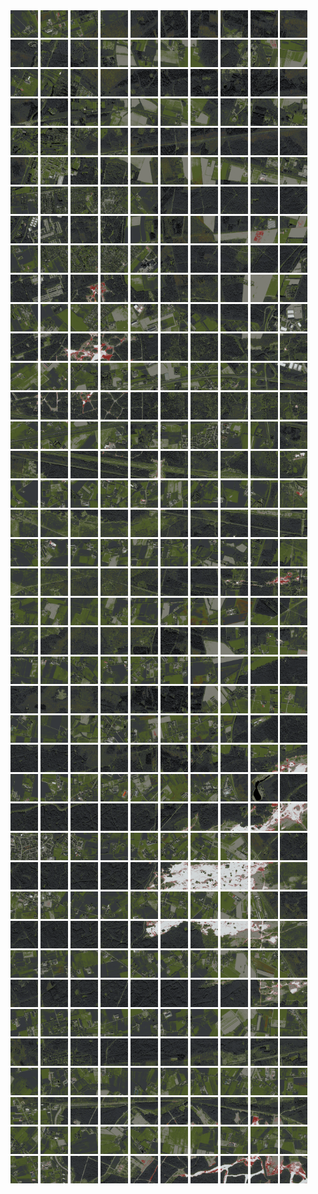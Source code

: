 <html>
<div>
<img src="https://github.com/HakkaTjakka/NL_TILE_MAP/blob/main/18/628/-1046/r.6280.-10460.png" height="44" width="44">
<img src="https://github.com/HakkaTjakka/NL_TILE_MAP/blob/main/18/628/-1046/r.6281.-10460.png" height="44" width="44">
<img src="https://github.com/HakkaTjakka/NL_TILE_MAP/blob/main/18/628/-1046/r.6282.-10460.png" height="44" width="44">
<img src="https://github.com/HakkaTjakka/NL_TILE_MAP/blob/main/18/628/-1046/r.6283.-10460.png" height="44" width="44">
<img src="https://github.com/HakkaTjakka/NL_TILE_MAP/blob/main/18/628/-1046/r.6284.-10460.png" height="44" width="44">
<img src="https://github.com/HakkaTjakka/NL_TILE_MAP/blob/main/18/628/-1046/r.6285.-10460.png" height="44" width="44">
<img src="https://github.com/HakkaTjakka/NL_TILE_MAP/blob/main/18/628/-1046/r.6286.-10460.png" height="44" width="44">
<img src="https://github.com/HakkaTjakka/NL_TILE_MAP/blob/main/18/628/-1046/r.6287.-10460.png" height="44" width="44">
<img src="https://github.com/HakkaTjakka/NL_TILE_MAP/blob/main/18/628/-1046/r.6288.-10460.png" height="44" width="44">
<img src="https://github.com/HakkaTjakka/NL_TILE_MAP/blob/main/18/628/-1046/r.6289.-10460.png" height="44" width="44">
<img src="https://github.com/HakkaTjakka/NL_TILE_MAP/blob/main/18/629/-1046/r.6290.-10460.png" height="44" width="44">
<img src="https://github.com/HakkaTjakka/NL_TILE_MAP/blob/main/18/629/-1046/r.6291.-10460.png" height="44" width="44">
<img src="https://github.com/HakkaTjakka/NL_TILE_MAP/blob/main/18/629/-1046/r.6292.-10460.png" height="44" width="44">
<img src="https://github.com/HakkaTjakka/NL_TILE_MAP/blob/main/18/629/-1046/r.6293.-10460.png" height="44" width="44">
<img src="https://github.com/HakkaTjakka/NL_TILE_MAP/blob/main/18/629/-1046/r.6294.-10460.png" height="44" width="44">
<img src="https://github.com/HakkaTjakka/NL_TILE_MAP/blob/main/18/629/-1046/r.6295.-10460.png" height="44" width="44">
<img src="https://github.com/HakkaTjakka/NL_TILE_MAP/blob/main/18/629/-1046/r.6296.-10460.png" height="44" width="44">
<img src="https://github.com/HakkaTjakka/NL_TILE_MAP/blob/main/18/629/-1046/r.6297.-10460.png" height="44" width="44">
<img src="https://github.com/HakkaTjakka/NL_TILE_MAP/blob/main/18/629/-1046/r.6298.-10460.png" height="44" width="44">
<img src="https://github.com/HakkaTjakka/NL_TILE_MAP/blob/main/18/629/-1046/r.6299.-10460.png" height="44" width="44">
<br>
<img src="https://github.com/HakkaTjakka/NL_TILE_MAP/blob/main/18/628/-1046/r.6280.-10459.png" height="44" width="44">
<img src="https://github.com/HakkaTjakka/NL_TILE_MAP/blob/main/18/628/-1046/r.6281.-10459.png" height="44" width="44">
<img src="https://github.com/HakkaTjakka/NL_TILE_MAP/blob/main/18/628/-1046/r.6282.-10459.png" height="44" width="44">
<img src="https://github.com/HakkaTjakka/NL_TILE_MAP/blob/main/18/628/-1046/r.6283.-10459.png" height="44" width="44">
<img src="https://github.com/HakkaTjakka/NL_TILE_MAP/blob/main/18/628/-1046/r.6284.-10459.png" height="44" width="44">
<img src="https://github.com/HakkaTjakka/NL_TILE_MAP/blob/main/18/628/-1046/r.6285.-10459.png" height="44" width="44">
<img src="https://github.com/HakkaTjakka/NL_TILE_MAP/blob/main/18/628/-1046/r.6286.-10459.png" height="44" width="44">
<img src="https://github.com/HakkaTjakka/NL_TILE_MAP/blob/main/18/628/-1046/r.6287.-10459.png" height="44" width="44">
<img src="https://github.com/HakkaTjakka/NL_TILE_MAP/blob/main/18/628/-1046/r.6288.-10459.png" height="44" width="44">
<img src="https://github.com/HakkaTjakka/NL_TILE_MAP/blob/main/18/628/-1046/r.6289.-10459.png" height="44" width="44">
<img src="https://github.com/HakkaTjakka/NL_TILE_MAP/blob/main/18/629/-1046/r.6290.-10459.png" height="44" width="44">
<img src="https://github.com/HakkaTjakka/NL_TILE_MAP/blob/main/18/629/-1046/r.6291.-10459.png" height="44" width="44">
<img src="https://github.com/HakkaTjakka/NL_TILE_MAP/blob/main/18/629/-1046/r.6292.-10459.png" height="44" width="44">
<img src="https://github.com/HakkaTjakka/NL_TILE_MAP/blob/main/18/629/-1046/r.6293.-10459.png" height="44" width="44">
<img src="https://github.com/HakkaTjakka/NL_TILE_MAP/blob/main/18/629/-1046/r.6294.-10459.png" height="44" width="44">
<img src="https://github.com/HakkaTjakka/NL_TILE_MAP/blob/main/18/629/-1046/r.6295.-10459.png" height="44" width="44">
<img src="https://github.com/HakkaTjakka/NL_TILE_MAP/blob/main/18/629/-1046/r.6296.-10459.png" height="44" width="44">
<img src="https://github.com/HakkaTjakka/NL_TILE_MAP/blob/main/18/629/-1046/r.6297.-10459.png" height="44" width="44">
<img src="https://github.com/HakkaTjakka/NL_TILE_MAP/blob/main/18/629/-1046/r.6298.-10459.png" height="44" width="44">
<img src="https://github.com/HakkaTjakka/NL_TILE_MAP/blob/main/18/629/-1046/r.6299.-10459.png" height="44" width="44">
<br>
<img src="https://github.com/HakkaTjakka/NL_TILE_MAP/blob/main/18/628/-1046/r.6280.-10458.png" height="44" width="44">
<img src="https://github.com/HakkaTjakka/NL_TILE_MAP/blob/main/18/628/-1046/r.6281.-10458.png" height="44" width="44">
<img src="https://github.com/HakkaTjakka/NL_TILE_MAP/blob/main/18/628/-1046/r.6282.-10458.png" height="44" width="44">
<img src="https://github.com/HakkaTjakka/NL_TILE_MAP/blob/main/18/628/-1046/r.6283.-10458.png" height="44" width="44">
<img src="https://github.com/HakkaTjakka/NL_TILE_MAP/blob/main/18/628/-1046/r.6284.-10458.png" height="44" width="44">
<img src="https://github.com/HakkaTjakka/NL_TILE_MAP/blob/main/18/628/-1046/r.6285.-10458.png" height="44" width="44">
<img src="https://github.com/HakkaTjakka/NL_TILE_MAP/blob/main/18/628/-1046/r.6286.-10458.png" height="44" width="44">
<img src="https://github.com/HakkaTjakka/NL_TILE_MAP/blob/main/18/628/-1046/r.6287.-10458.png" height="44" width="44">
<img src="https://github.com/HakkaTjakka/NL_TILE_MAP/blob/main/18/628/-1046/r.6288.-10458.png" height="44" width="44">
<img src="https://github.com/HakkaTjakka/NL_TILE_MAP/blob/main/18/628/-1046/r.6289.-10458.png" height="44" width="44">
<img src="https://github.com/HakkaTjakka/NL_TILE_MAP/blob/main/18/629/-1046/r.6290.-10458.png" height="44" width="44">
<img src="https://github.com/HakkaTjakka/NL_TILE_MAP/blob/main/18/629/-1046/r.6291.-10458.png" height="44" width="44">
<img src="https://github.com/HakkaTjakka/NL_TILE_MAP/blob/main/18/629/-1046/r.6292.-10458.png" height="44" width="44">
<img src="https://github.com/HakkaTjakka/NL_TILE_MAP/blob/main/18/629/-1046/r.6293.-10458.png" height="44" width="44">
<img src="https://github.com/HakkaTjakka/NL_TILE_MAP/blob/main/18/629/-1046/r.6294.-10458.png" height="44" width="44">
<img src="https://github.com/HakkaTjakka/NL_TILE_MAP/blob/main/18/629/-1046/r.6295.-10458.png" height="44" width="44">
<img src="https://github.com/HakkaTjakka/NL_TILE_MAP/blob/main/18/629/-1046/r.6296.-10458.png" height="44" width="44">
<img src="https://github.com/HakkaTjakka/NL_TILE_MAP/blob/main/18/629/-1046/r.6297.-10458.png" height="44" width="44">
<img src="https://github.com/HakkaTjakka/NL_TILE_MAP/blob/main/18/629/-1046/r.6298.-10458.png" height="44" width="44">
<img src="https://github.com/HakkaTjakka/NL_TILE_MAP/blob/main/18/629/-1046/r.6299.-10458.png" height="44" width="44">
<br>
<img src="https://github.com/HakkaTjakka/NL_TILE_MAP/blob/main/18/628/-1046/r.6280.-10457.png" height="44" width="44">
<img src="https://github.com/HakkaTjakka/NL_TILE_MAP/blob/main/18/628/-1046/r.6281.-10457.png" height="44" width="44">
<img src="https://github.com/HakkaTjakka/NL_TILE_MAP/blob/main/18/628/-1046/r.6282.-10457.png" height="44" width="44">
<img src="https://github.com/HakkaTjakka/NL_TILE_MAP/blob/main/18/628/-1046/r.6283.-10457.png" height="44" width="44">
<img src="https://github.com/HakkaTjakka/NL_TILE_MAP/blob/main/18/628/-1046/r.6284.-10457.png" height="44" width="44">
<img src="https://github.com/HakkaTjakka/NL_TILE_MAP/blob/main/18/628/-1046/r.6285.-10457.png" height="44" width="44">
<img src="https://github.com/HakkaTjakka/NL_TILE_MAP/blob/main/18/628/-1046/r.6286.-10457.png" height="44" width="44">
<img src="https://github.com/HakkaTjakka/NL_TILE_MAP/blob/main/18/628/-1046/r.6287.-10457.png" height="44" width="44">
<img src="https://github.com/HakkaTjakka/NL_TILE_MAP/blob/main/18/628/-1046/r.6288.-10457.png" height="44" width="44">
<img src="https://github.com/HakkaTjakka/NL_TILE_MAP/blob/main/18/628/-1046/r.6289.-10457.png" height="44" width="44">
<img src="https://github.com/HakkaTjakka/NL_TILE_MAP/blob/main/18/629/-1046/r.6290.-10457.png" height="44" width="44">
<img src="https://github.com/HakkaTjakka/NL_TILE_MAP/blob/main/18/629/-1046/r.6291.-10457.png" height="44" width="44">
<img src="https://github.com/HakkaTjakka/NL_TILE_MAP/blob/main/18/629/-1046/r.6292.-10457.png" height="44" width="44">
<img src="https://github.com/HakkaTjakka/NL_TILE_MAP/blob/main/18/629/-1046/r.6293.-10457.png" height="44" width="44">
<img src="https://github.com/HakkaTjakka/NL_TILE_MAP/blob/main/18/629/-1046/r.6294.-10457.png" height="44" width="44">
<img src="https://github.com/HakkaTjakka/NL_TILE_MAP/blob/main/18/629/-1046/r.6295.-10457.png" height="44" width="44">
<img src="https://github.com/HakkaTjakka/NL_TILE_MAP/blob/main/18/629/-1046/r.6296.-10457.png" height="44" width="44">
<img src="https://github.com/HakkaTjakka/NL_TILE_MAP/blob/main/18/629/-1046/r.6297.-10457.png" height="44" width="44">
<img src="https://github.com/HakkaTjakka/NL_TILE_MAP/blob/main/18/629/-1046/r.6298.-10457.png" height="44" width="44">
<img src="https://github.com/HakkaTjakka/NL_TILE_MAP/blob/main/18/629/-1046/r.6299.-10457.png" height="44" width="44">
<br>
<img src="https://github.com/HakkaTjakka/NL_TILE_MAP/blob/main/18/628/-1046/r.6280.-10456.png" height="44" width="44">
<img src="https://github.com/HakkaTjakka/NL_TILE_MAP/blob/main/18/628/-1046/r.6281.-10456.png" height="44" width="44">
<img src="https://github.com/HakkaTjakka/NL_TILE_MAP/blob/main/18/628/-1046/r.6282.-10456.png" height="44" width="44">
<img src="https://github.com/HakkaTjakka/NL_TILE_MAP/blob/main/18/628/-1046/r.6283.-10456.png" height="44" width="44">
<img src="https://github.com/HakkaTjakka/NL_TILE_MAP/blob/main/18/628/-1046/r.6284.-10456.png" height="44" width="44">
<img src="https://github.com/HakkaTjakka/NL_TILE_MAP/blob/main/18/628/-1046/r.6285.-10456.png" height="44" width="44">
<img src="https://github.com/HakkaTjakka/NL_TILE_MAP/blob/main/18/628/-1046/r.6286.-10456.png" height="44" width="44">
<img src="https://github.com/HakkaTjakka/NL_TILE_MAP/blob/main/18/628/-1046/r.6287.-10456.png" height="44" width="44">
<img src="https://github.com/HakkaTjakka/NL_TILE_MAP/blob/main/18/628/-1046/r.6288.-10456.png" height="44" width="44">
<img src="https://github.com/HakkaTjakka/NL_TILE_MAP/blob/main/18/628/-1046/r.6289.-10456.png" height="44" width="44">
<img src="https://github.com/HakkaTjakka/NL_TILE_MAP/blob/main/18/629/-1046/r.6290.-10456.png" height="44" width="44">
<img src="https://github.com/HakkaTjakka/NL_TILE_MAP/blob/main/18/629/-1046/r.6291.-10456.png" height="44" width="44">
<img src="https://github.com/HakkaTjakka/NL_TILE_MAP/blob/main/18/629/-1046/r.6292.-10456.png" height="44" width="44">
<img src="https://github.com/HakkaTjakka/NL_TILE_MAP/blob/main/18/629/-1046/r.6293.-10456.png" height="44" width="44">
<img src="https://github.com/HakkaTjakka/NL_TILE_MAP/blob/main/18/629/-1046/r.6294.-10456.png" height="44" width="44">
<img src="https://github.com/HakkaTjakka/NL_TILE_MAP/blob/main/18/629/-1046/r.6295.-10456.png" height="44" width="44">
<img src="https://github.com/HakkaTjakka/NL_TILE_MAP/blob/main/18/629/-1046/r.6296.-10456.png" height="44" width="44">
<img src="https://github.com/HakkaTjakka/NL_TILE_MAP/blob/main/18/629/-1046/r.6297.-10456.png" height="44" width="44">
<img src="https://github.com/HakkaTjakka/NL_TILE_MAP/blob/main/18/629/-1046/r.6298.-10456.png" height="44" width="44">
<img src="https://github.com/HakkaTjakka/NL_TILE_MAP/blob/main/18/629/-1046/r.6299.-10456.png" height="44" width="44">
<br>
<img src="https://github.com/HakkaTjakka/NL_TILE_MAP/blob/main/18/628/-1046/r.6280.-10455.png" height="44" width="44">
<img src="https://github.com/HakkaTjakka/NL_TILE_MAP/blob/main/18/628/-1046/r.6281.-10455.png" height="44" width="44">
<img src="https://github.com/HakkaTjakka/NL_TILE_MAP/blob/main/18/628/-1046/r.6282.-10455.png" height="44" width="44">
<img src="https://github.com/HakkaTjakka/NL_TILE_MAP/blob/main/18/628/-1046/r.6283.-10455.png" height="44" width="44">
<img src="https://github.com/HakkaTjakka/NL_TILE_MAP/blob/main/18/628/-1046/r.6284.-10455.png" height="44" width="44">
<img src="https://github.com/HakkaTjakka/NL_TILE_MAP/blob/main/18/628/-1046/r.6285.-10455.png" height="44" width="44">
<img src="https://github.com/HakkaTjakka/NL_TILE_MAP/blob/main/18/628/-1046/r.6286.-10455.png" height="44" width="44">
<img src="https://github.com/HakkaTjakka/NL_TILE_MAP/blob/main/18/628/-1046/r.6287.-10455.png" height="44" width="44">
<img src="https://github.com/HakkaTjakka/NL_TILE_MAP/blob/main/18/628/-1046/r.6288.-10455.png" height="44" width="44">
<img src="https://github.com/HakkaTjakka/NL_TILE_MAP/blob/main/18/628/-1046/r.6289.-10455.png" height="44" width="44">
<img src="https://github.com/HakkaTjakka/NL_TILE_MAP/blob/main/18/629/-1046/r.6290.-10455.png" height="44" width="44">
<img src="https://github.com/HakkaTjakka/NL_TILE_MAP/blob/main/18/629/-1046/r.6291.-10455.png" height="44" width="44">
<img src="https://github.com/HakkaTjakka/NL_TILE_MAP/blob/main/18/629/-1046/r.6292.-10455.png" height="44" width="44">
<img src="https://github.com/HakkaTjakka/NL_TILE_MAP/blob/main/18/629/-1046/r.6293.-10455.png" height="44" width="44">
<img src="https://github.com/HakkaTjakka/NL_TILE_MAP/blob/main/18/629/-1046/r.6294.-10455.png" height="44" width="44">
<img src="https://github.com/HakkaTjakka/NL_TILE_MAP/blob/main/18/629/-1046/r.6295.-10455.png" height="44" width="44">
<img src="https://github.com/HakkaTjakka/NL_TILE_MAP/blob/main/18/629/-1046/r.6296.-10455.png" height="44" width="44">
<img src="https://github.com/HakkaTjakka/NL_TILE_MAP/blob/main/18/629/-1046/r.6297.-10455.png" height="44" width="44">
<img src="https://github.com/HakkaTjakka/NL_TILE_MAP/blob/main/18/629/-1046/r.6298.-10455.png" height="44" width="44">
<img src="https://github.com/HakkaTjakka/NL_TILE_MAP/blob/main/18/629/-1046/r.6299.-10455.png" height="44" width="44">
<br>
<img src="https://github.com/HakkaTjakka/NL_TILE_MAP/blob/main/18/628/-1046/r.6280.-10454.png" height="44" width="44">
<img src="https://github.com/HakkaTjakka/NL_TILE_MAP/blob/main/18/628/-1046/r.6281.-10454.png" height="44" width="44">
<img src="https://github.com/HakkaTjakka/NL_TILE_MAP/blob/main/18/628/-1046/r.6282.-10454.png" height="44" width="44">
<img src="https://github.com/HakkaTjakka/NL_TILE_MAP/blob/main/18/628/-1046/r.6283.-10454.png" height="44" width="44">
<img src="https://github.com/HakkaTjakka/NL_TILE_MAP/blob/main/18/628/-1046/r.6284.-10454.png" height="44" width="44">
<img src="https://github.com/HakkaTjakka/NL_TILE_MAP/blob/main/18/628/-1046/r.6285.-10454.png" height="44" width="44">
<img src="https://github.com/HakkaTjakka/NL_TILE_MAP/blob/main/18/628/-1046/r.6286.-10454.png" height="44" width="44">
<img src="https://github.com/HakkaTjakka/NL_TILE_MAP/blob/main/18/628/-1046/r.6287.-10454.png" height="44" width="44">
<img src="https://github.com/HakkaTjakka/NL_TILE_MAP/blob/main/18/628/-1046/r.6288.-10454.png" height="44" width="44">
<img src="https://github.com/HakkaTjakka/NL_TILE_MAP/blob/main/18/628/-1046/r.6289.-10454.png" height="44" width="44">
<img src="https://github.com/HakkaTjakka/NL_TILE_MAP/blob/main/18/629/-1046/r.6290.-10454.png" height="44" width="44">
<img src="https://github.com/HakkaTjakka/NL_TILE_MAP/blob/main/18/629/-1046/r.6291.-10454.png" height="44" width="44">
<img src="https://github.com/HakkaTjakka/NL_TILE_MAP/blob/main/18/629/-1046/r.6292.-10454.png" height="44" width="44">
<img src="https://github.com/HakkaTjakka/NL_TILE_MAP/blob/main/18/629/-1046/r.6293.-10454.png" height="44" width="44">
<img src="https://github.com/HakkaTjakka/NL_TILE_MAP/blob/main/18/629/-1046/r.6294.-10454.png" height="44" width="44">
<img src="https://github.com/HakkaTjakka/NL_TILE_MAP/blob/main/18/629/-1046/r.6295.-10454.png" height="44" width="44">
<img src="https://github.com/HakkaTjakka/NL_TILE_MAP/blob/main/18/629/-1046/r.6296.-10454.png" height="44" width="44">
<img src="https://github.com/HakkaTjakka/NL_TILE_MAP/blob/main/18/629/-1046/r.6297.-10454.png" height="44" width="44">
<img src="https://github.com/HakkaTjakka/NL_TILE_MAP/blob/main/18/629/-1046/r.6298.-10454.png" height="44" width="44">
<img src="https://github.com/HakkaTjakka/NL_TILE_MAP/blob/main/18/629/-1046/r.6299.-10454.png" height="44" width="44">
<br>
<img src="https://github.com/HakkaTjakka/NL_TILE_MAP/blob/main/18/628/-1046/r.6280.-10453.png" height="44" width="44">
<img src="https://github.com/HakkaTjakka/NL_TILE_MAP/blob/main/18/628/-1046/r.6281.-10453.png" height="44" width="44">
<img src="https://github.com/HakkaTjakka/NL_TILE_MAP/blob/main/18/628/-1046/r.6282.-10453.png" height="44" width="44">
<img src="https://github.com/HakkaTjakka/NL_TILE_MAP/blob/main/18/628/-1046/r.6283.-10453.png" height="44" width="44">
<img src="https://github.com/HakkaTjakka/NL_TILE_MAP/blob/main/18/628/-1046/r.6284.-10453.png" height="44" width="44">
<img src="https://github.com/HakkaTjakka/NL_TILE_MAP/blob/main/18/628/-1046/r.6285.-10453.png" height="44" width="44">
<img src="https://github.com/HakkaTjakka/NL_TILE_MAP/blob/main/18/628/-1046/r.6286.-10453.png" height="44" width="44">
<img src="https://github.com/HakkaTjakka/NL_TILE_MAP/blob/main/18/628/-1046/r.6287.-10453.png" height="44" width="44">
<img src="https://github.com/HakkaTjakka/NL_TILE_MAP/blob/main/18/628/-1046/r.6288.-10453.png" height="44" width="44">
<img src="https://github.com/HakkaTjakka/NL_TILE_MAP/blob/main/18/628/-1046/r.6289.-10453.png" height="44" width="44">
<img src="https://github.com/HakkaTjakka/NL_TILE_MAP/blob/main/18/629/-1046/r.6290.-10453.png" height="44" width="44">
<img src="https://github.com/HakkaTjakka/NL_TILE_MAP/blob/main/18/629/-1046/r.6291.-10453.png" height="44" width="44">
<img src="https://github.com/HakkaTjakka/NL_TILE_MAP/blob/main/18/629/-1046/r.6292.-10453.png" height="44" width="44">
<img src="https://github.com/HakkaTjakka/NL_TILE_MAP/blob/main/18/629/-1046/r.6293.-10453.png" height="44" width="44">
<img src="https://github.com/HakkaTjakka/NL_TILE_MAP/blob/main/18/629/-1046/r.6294.-10453.png" height="44" width="44">
<img src="https://github.com/HakkaTjakka/NL_TILE_MAP/blob/main/18/629/-1046/r.6295.-10453.png" height="44" width="44">
<img src="https://github.com/HakkaTjakka/NL_TILE_MAP/blob/main/18/629/-1046/r.6296.-10453.png" height="44" width="44">
<img src="https://github.com/HakkaTjakka/NL_TILE_MAP/blob/main/18/629/-1046/r.6297.-10453.png" height="44" width="44">
<img src="https://github.com/HakkaTjakka/NL_TILE_MAP/blob/main/18/629/-1046/r.6298.-10453.png" height="44" width="44">
<img src="https://github.com/HakkaTjakka/NL_TILE_MAP/blob/main/18/629/-1046/r.6299.-10453.png" height="44" width="44">
<br>
<img src="https://github.com/HakkaTjakka/NL_TILE_MAP/blob/main/18/628/-1046/r.6280.-10452.png" height="44" width="44">
<img src="https://github.com/HakkaTjakka/NL_TILE_MAP/blob/main/18/628/-1046/r.6281.-10452.png" height="44" width="44">
<img src="https://github.com/HakkaTjakka/NL_TILE_MAP/blob/main/18/628/-1046/r.6282.-10452.png" height="44" width="44">
<img src="https://github.com/HakkaTjakka/NL_TILE_MAP/blob/main/18/628/-1046/r.6283.-10452.png" height="44" width="44">
<img src="https://github.com/HakkaTjakka/NL_TILE_MAP/blob/main/18/628/-1046/r.6284.-10452.png" height="44" width="44">
<img src="https://github.com/HakkaTjakka/NL_TILE_MAP/blob/main/18/628/-1046/r.6285.-10452.png" height="44" width="44">
<img src="https://github.com/HakkaTjakka/NL_TILE_MAP/blob/main/18/628/-1046/r.6286.-10452.png" height="44" width="44">
<img src="https://github.com/HakkaTjakka/NL_TILE_MAP/blob/main/18/628/-1046/r.6287.-10452.png" height="44" width="44">
<img src="https://github.com/HakkaTjakka/NL_TILE_MAP/blob/main/18/628/-1046/r.6288.-10452.png" height="44" width="44">
<img src="https://github.com/HakkaTjakka/NL_TILE_MAP/blob/main/18/628/-1046/r.6289.-10452.png" height="44" width="44">
<img src="https://github.com/HakkaTjakka/NL_TILE_MAP/blob/main/18/629/-1046/r.6290.-10452.png" height="44" width="44">
<img src="https://github.com/HakkaTjakka/NL_TILE_MAP/blob/main/18/629/-1046/r.6291.-10452.png" height="44" width="44">
<img src="https://github.com/HakkaTjakka/NL_TILE_MAP/blob/main/18/629/-1046/r.6292.-10452.png" height="44" width="44">
<img src="https://github.com/HakkaTjakka/NL_TILE_MAP/blob/main/18/629/-1046/r.6293.-10452.png" height="44" width="44">
<img src="https://github.com/HakkaTjakka/NL_TILE_MAP/blob/main/18/629/-1046/r.6294.-10452.png" height="44" width="44">
<img src="https://github.com/HakkaTjakka/NL_TILE_MAP/blob/main/18/629/-1046/r.6295.-10452.png" height="44" width="44">
<img src="https://github.com/HakkaTjakka/NL_TILE_MAP/blob/main/18/629/-1046/r.6296.-10452.png" height="44" width="44">
<img src="https://github.com/HakkaTjakka/NL_TILE_MAP/blob/main/18/629/-1046/r.6297.-10452.png" height="44" width="44">
<img src="https://github.com/HakkaTjakka/NL_TILE_MAP/blob/main/18/629/-1046/r.6298.-10452.png" height="44" width="44">
<img src="https://github.com/HakkaTjakka/NL_TILE_MAP/blob/main/18/629/-1046/r.6299.-10452.png" height="44" width="44">
<br>
<img src="https://github.com/HakkaTjakka/NL_TILE_MAP/blob/main/18/628/-1046/r.6280.-10451.png" height="44" width="44">
<img src="https://github.com/HakkaTjakka/NL_TILE_MAP/blob/main/18/628/-1046/r.6281.-10451.png" height="44" width="44">
<img src="https://github.com/HakkaTjakka/NL_TILE_MAP/blob/main/18/628/-1046/r.6282.-10451.png" height="44" width="44">
<img src="https://github.com/HakkaTjakka/NL_TILE_MAP/blob/main/18/628/-1046/r.6283.-10451.png" height="44" width="44">
<img src="https://github.com/HakkaTjakka/NL_TILE_MAP/blob/main/18/628/-1046/r.6284.-10451.png" height="44" width="44">
<img src="https://github.com/HakkaTjakka/NL_TILE_MAP/blob/main/18/628/-1046/r.6285.-10451.png" height="44" width="44">
<img src="https://github.com/HakkaTjakka/NL_TILE_MAP/blob/main/18/628/-1046/r.6286.-10451.png" height="44" width="44">
<img src="https://github.com/HakkaTjakka/NL_TILE_MAP/blob/main/18/628/-1046/r.6287.-10451.png" height="44" width="44">
<img src="https://github.com/HakkaTjakka/NL_TILE_MAP/blob/main/18/628/-1046/r.6288.-10451.png" height="44" width="44">
<img src="https://github.com/HakkaTjakka/NL_TILE_MAP/blob/main/18/628/-1046/r.6289.-10451.png" height="44" width="44">
<img src="https://github.com/HakkaTjakka/NL_TILE_MAP/blob/main/18/629/-1046/r.6290.-10451.png" height="44" width="44">
<img src="https://github.com/HakkaTjakka/NL_TILE_MAP/blob/main/18/629/-1046/r.6291.-10451.png" height="44" width="44">
<img src="https://github.com/HakkaTjakka/NL_TILE_MAP/blob/main/18/629/-1046/r.6292.-10451.png" height="44" width="44">
<img src="https://github.com/HakkaTjakka/NL_TILE_MAP/blob/main/18/629/-1046/r.6293.-10451.png" height="44" width="44">
<img src="https://github.com/HakkaTjakka/NL_TILE_MAP/blob/main/18/629/-1046/r.6294.-10451.png" height="44" width="44">
<img src="https://github.com/HakkaTjakka/NL_TILE_MAP/blob/main/18/629/-1046/r.6295.-10451.png" height="44" width="44">
<img src="https://github.com/HakkaTjakka/NL_TILE_MAP/blob/main/18/629/-1046/r.6296.-10451.png" height="44" width="44">
<img src="https://github.com/HakkaTjakka/NL_TILE_MAP/blob/main/18/629/-1046/r.6297.-10451.png" height="44" width="44">
<img src="https://github.com/HakkaTjakka/NL_TILE_MAP/blob/main/18/629/-1046/r.6298.-10451.png" height="44" width="44">
<img src="https://github.com/HakkaTjakka/NL_TILE_MAP/blob/main/18/629/-1046/r.6299.-10451.png" height="44" width="44">
<br>
<img src="https://github.com/HakkaTjakka/NL_TILE_MAP/blob/main/18/628/-1045/r.6280.-10450.png" height="44" width="44">
<img src="https://github.com/HakkaTjakka/NL_TILE_MAP/blob/main/18/628/-1045/r.6281.-10450.png" height="44" width="44">
<img src="https://github.com/HakkaTjakka/NL_TILE_MAP/blob/main/18/628/-1045/r.6282.-10450.png" height="44" width="44">
<img src="https://github.com/HakkaTjakka/NL_TILE_MAP/blob/main/18/628/-1045/r.6283.-10450.png" height="44" width="44">
<img src="https://github.com/HakkaTjakka/NL_TILE_MAP/blob/main/18/628/-1045/r.6284.-10450.png" height="44" width="44">
<img src="https://github.com/HakkaTjakka/NL_TILE_MAP/blob/main/18/628/-1045/r.6285.-10450.png" height="44" width="44">
<img src="https://github.com/HakkaTjakka/NL_TILE_MAP/blob/main/18/628/-1045/r.6286.-10450.png" height="44" width="44">
<img src="https://github.com/HakkaTjakka/NL_TILE_MAP/blob/main/18/628/-1045/r.6287.-10450.png" height="44" width="44">
<img src="https://github.com/HakkaTjakka/NL_TILE_MAP/blob/main/18/628/-1045/r.6288.-10450.png" height="44" width="44">
<img src="https://github.com/HakkaTjakka/NL_TILE_MAP/blob/main/18/628/-1045/r.6289.-10450.png" height="44" width="44">
<img src="https://github.com/HakkaTjakka/NL_TILE_MAP/blob/main/18/629/-1045/r.6290.-10450.png" height="44" width="44">
<img src="https://github.com/HakkaTjakka/NL_TILE_MAP/blob/main/18/629/-1045/r.6291.-10450.png" height="44" width="44">
<img src="https://github.com/HakkaTjakka/NL_TILE_MAP/blob/main/18/629/-1045/r.6292.-10450.png" height="44" width="44">
<img src="https://github.com/HakkaTjakka/NL_TILE_MAP/blob/main/18/629/-1045/r.6293.-10450.png" height="44" width="44">
<img src="https://github.com/HakkaTjakka/NL_TILE_MAP/blob/main/18/629/-1045/r.6294.-10450.png" height="44" width="44">
<img src="https://github.com/HakkaTjakka/NL_TILE_MAP/blob/main/18/629/-1045/r.6295.-10450.png" height="44" width="44">
<img src="https://github.com/HakkaTjakka/NL_TILE_MAP/blob/main/18/629/-1045/r.6296.-10450.png" height="44" width="44">
<img src="https://github.com/HakkaTjakka/NL_TILE_MAP/blob/main/18/629/-1045/r.6297.-10450.png" height="44" width="44">
<img src="https://github.com/HakkaTjakka/NL_TILE_MAP/blob/main/18/629/-1045/r.6298.-10450.png" height="44" width="44">
<img src="https://github.com/HakkaTjakka/NL_TILE_MAP/blob/main/18/629/-1045/r.6299.-10450.png" height="44" width="44">
<br>
<img src="https://github.com/HakkaTjakka/NL_TILE_MAP/blob/main/18/628/-1045/r.6280.-10449.png" height="44" width="44">
<img src="https://github.com/HakkaTjakka/NL_TILE_MAP/blob/main/18/628/-1045/r.6281.-10449.png" height="44" width="44">
<img src="https://github.com/HakkaTjakka/NL_TILE_MAP/blob/main/18/628/-1045/r.6282.-10449.png" height="44" width="44">
<img src="https://github.com/HakkaTjakka/NL_TILE_MAP/blob/main/18/628/-1045/r.6283.-10449.png" height="44" width="44">
<img src="https://github.com/HakkaTjakka/NL_TILE_MAP/blob/main/18/628/-1045/r.6284.-10449.png" height="44" width="44">
<img src="https://github.com/HakkaTjakka/NL_TILE_MAP/blob/main/18/628/-1045/r.6285.-10449.png" height="44" width="44">
<img src="https://github.com/HakkaTjakka/NL_TILE_MAP/blob/main/18/628/-1045/r.6286.-10449.png" height="44" width="44">
<img src="https://github.com/HakkaTjakka/NL_TILE_MAP/blob/main/18/628/-1045/r.6287.-10449.png" height="44" width="44">
<img src="https://github.com/HakkaTjakka/NL_TILE_MAP/blob/main/18/628/-1045/r.6288.-10449.png" height="44" width="44">
<img src="https://github.com/HakkaTjakka/NL_TILE_MAP/blob/main/18/628/-1045/r.6289.-10449.png" height="44" width="44">
<img src="https://github.com/HakkaTjakka/NL_TILE_MAP/blob/main/18/629/-1045/r.6290.-10449.png" height="44" width="44">
<img src="https://github.com/HakkaTjakka/NL_TILE_MAP/blob/main/18/629/-1045/r.6291.-10449.png" height="44" width="44">
<img src="https://github.com/HakkaTjakka/NL_TILE_MAP/blob/main/18/629/-1045/r.6292.-10449.png" height="44" width="44">
<img src="https://github.com/HakkaTjakka/NL_TILE_MAP/blob/main/18/629/-1045/r.6293.-10449.png" height="44" width="44">
<img src="https://github.com/HakkaTjakka/NL_TILE_MAP/blob/main/18/629/-1045/r.6294.-10449.png" height="44" width="44">
<img src="https://github.com/HakkaTjakka/NL_TILE_MAP/blob/main/18/629/-1045/r.6295.-10449.png" height="44" width="44">
<img src="https://github.com/HakkaTjakka/NL_TILE_MAP/blob/main/18/629/-1045/r.6296.-10449.png" height="44" width="44">
<img src="https://github.com/HakkaTjakka/NL_TILE_MAP/blob/main/18/629/-1045/r.6297.-10449.png" height="44" width="44">
<img src="https://github.com/HakkaTjakka/NL_TILE_MAP/blob/main/18/629/-1045/r.6298.-10449.png" height="44" width="44">
<img src="https://github.com/HakkaTjakka/NL_TILE_MAP/blob/main/18/629/-1045/r.6299.-10449.png" height="44" width="44">
<br>
<img src="https://github.com/HakkaTjakka/NL_TILE_MAP/blob/main/18/628/-1045/r.6280.-10448.png" height="44" width="44">
<img src="https://github.com/HakkaTjakka/NL_TILE_MAP/blob/main/18/628/-1045/r.6281.-10448.png" height="44" width="44">
<img src="https://github.com/HakkaTjakka/NL_TILE_MAP/blob/main/18/628/-1045/r.6282.-10448.png" height="44" width="44">
<img src="https://github.com/HakkaTjakka/NL_TILE_MAP/blob/main/18/628/-1045/r.6283.-10448.png" height="44" width="44">
<img src="https://github.com/HakkaTjakka/NL_TILE_MAP/blob/main/18/628/-1045/r.6284.-10448.png" height="44" width="44">
<img src="https://github.com/HakkaTjakka/NL_TILE_MAP/blob/main/18/628/-1045/r.6285.-10448.png" height="44" width="44">
<img src="https://github.com/HakkaTjakka/NL_TILE_MAP/blob/main/18/628/-1045/r.6286.-10448.png" height="44" width="44">
<img src="https://github.com/HakkaTjakka/NL_TILE_MAP/blob/main/18/628/-1045/r.6287.-10448.png" height="44" width="44">
<img src="https://github.com/HakkaTjakka/NL_TILE_MAP/blob/main/18/628/-1045/r.6288.-10448.png" height="44" width="44">
<img src="https://github.com/HakkaTjakka/NL_TILE_MAP/blob/main/18/628/-1045/r.6289.-10448.png" height="44" width="44">
<img src="https://github.com/HakkaTjakka/NL_TILE_MAP/blob/main/18/629/-1045/r.6290.-10448.png" height="44" width="44">
<img src="https://github.com/HakkaTjakka/NL_TILE_MAP/blob/main/18/629/-1045/r.6291.-10448.png" height="44" width="44">
<img src="https://github.com/HakkaTjakka/NL_TILE_MAP/blob/main/18/629/-1045/r.6292.-10448.png" height="44" width="44">
<img src="https://github.com/HakkaTjakka/NL_TILE_MAP/blob/main/18/629/-1045/r.6293.-10448.png" height="44" width="44">
<img src="https://github.com/HakkaTjakka/NL_TILE_MAP/blob/main/18/629/-1045/r.6294.-10448.png" height="44" width="44">
<img src="https://github.com/HakkaTjakka/NL_TILE_MAP/blob/main/18/629/-1045/r.6295.-10448.png" height="44" width="44">
<img src="https://github.com/HakkaTjakka/NL_TILE_MAP/blob/main/18/629/-1045/r.6296.-10448.png" height="44" width="44">
<img src="https://github.com/HakkaTjakka/NL_TILE_MAP/blob/main/18/629/-1045/r.6297.-10448.png" height="44" width="44">
<img src="https://github.com/HakkaTjakka/NL_TILE_MAP/blob/main/18/629/-1045/r.6298.-10448.png" height="44" width="44">
<img src="https://github.com/HakkaTjakka/NL_TILE_MAP/blob/main/18/629/-1045/r.6299.-10448.png" height="44" width="44">
<br>
<img src="https://github.com/HakkaTjakka/NL_TILE_MAP/blob/main/18/628/-1045/r.6280.-10447.png" height="44" width="44">
<img src="https://github.com/HakkaTjakka/NL_TILE_MAP/blob/main/18/628/-1045/r.6281.-10447.png" height="44" width="44">
<img src="https://github.com/HakkaTjakka/NL_TILE_MAP/blob/main/18/628/-1045/r.6282.-10447.png" height="44" width="44">
<img src="https://github.com/HakkaTjakka/NL_TILE_MAP/blob/main/18/628/-1045/r.6283.-10447.png" height="44" width="44">
<img src="https://github.com/HakkaTjakka/NL_TILE_MAP/blob/main/18/628/-1045/r.6284.-10447.png" height="44" width="44">
<img src="https://github.com/HakkaTjakka/NL_TILE_MAP/blob/main/18/628/-1045/r.6285.-10447.png" height="44" width="44">
<img src="https://github.com/HakkaTjakka/NL_TILE_MAP/blob/main/18/628/-1045/r.6286.-10447.png" height="44" width="44">
<img src="https://github.com/HakkaTjakka/NL_TILE_MAP/blob/main/18/628/-1045/r.6287.-10447.png" height="44" width="44">
<img src="https://github.com/HakkaTjakka/NL_TILE_MAP/blob/main/18/628/-1045/r.6288.-10447.png" height="44" width="44">
<img src="https://github.com/HakkaTjakka/NL_TILE_MAP/blob/main/18/628/-1045/r.6289.-10447.png" height="44" width="44">
<img src="https://github.com/HakkaTjakka/NL_TILE_MAP/blob/main/18/629/-1045/r.6290.-10447.png" height="44" width="44">
<img src="https://github.com/HakkaTjakka/NL_TILE_MAP/blob/main/18/629/-1045/r.6291.-10447.png" height="44" width="44">
<img src="https://github.com/HakkaTjakka/NL_TILE_MAP/blob/main/18/629/-1045/r.6292.-10447.png" height="44" width="44">
<img src="https://github.com/HakkaTjakka/NL_TILE_MAP/blob/main/18/629/-1045/r.6293.-10447.png" height="44" width="44">
<img src="https://github.com/HakkaTjakka/NL_TILE_MAP/blob/main/18/629/-1045/r.6294.-10447.png" height="44" width="44">
<img src="https://github.com/HakkaTjakka/NL_TILE_MAP/blob/main/18/629/-1045/r.6295.-10447.png" height="44" width="44">
<img src="https://github.com/HakkaTjakka/NL_TILE_MAP/blob/main/18/629/-1045/r.6296.-10447.png" height="44" width="44">
<img src="https://github.com/HakkaTjakka/NL_TILE_MAP/blob/main/18/629/-1045/r.6297.-10447.png" height="44" width="44">
<img src="https://github.com/HakkaTjakka/NL_TILE_MAP/blob/main/18/629/-1045/r.6298.-10447.png" height="44" width="44">
<img src="https://github.com/HakkaTjakka/NL_TILE_MAP/blob/main/18/629/-1045/r.6299.-10447.png" height="44" width="44">
<br>
<img src="https://github.com/HakkaTjakka/NL_TILE_MAP/blob/main/18/628/-1045/r.6280.-10446.png" height="44" width="44">
<img src="https://github.com/HakkaTjakka/NL_TILE_MAP/blob/main/18/628/-1045/r.6281.-10446.png" height="44" width="44">
<img src="https://github.com/HakkaTjakka/NL_TILE_MAP/blob/main/18/628/-1045/r.6282.-10446.png" height="44" width="44">
<img src="https://github.com/HakkaTjakka/NL_TILE_MAP/blob/main/18/628/-1045/r.6283.-10446.png" height="44" width="44">
<img src="https://github.com/HakkaTjakka/NL_TILE_MAP/blob/main/18/628/-1045/r.6284.-10446.png" height="44" width="44">
<img src="https://github.com/HakkaTjakka/NL_TILE_MAP/blob/main/18/628/-1045/r.6285.-10446.png" height="44" width="44">
<img src="https://github.com/HakkaTjakka/NL_TILE_MAP/blob/main/18/628/-1045/r.6286.-10446.png" height="44" width="44">
<img src="https://github.com/HakkaTjakka/NL_TILE_MAP/blob/main/18/628/-1045/r.6287.-10446.png" height="44" width="44">
<img src="https://github.com/HakkaTjakka/NL_TILE_MAP/blob/main/18/628/-1045/r.6288.-10446.png" height="44" width="44">
<img src="https://github.com/HakkaTjakka/NL_TILE_MAP/blob/main/18/628/-1045/r.6289.-10446.png" height="44" width="44">
<img src="https://github.com/HakkaTjakka/NL_TILE_MAP/blob/main/18/629/-1045/r.6290.-10446.png" height="44" width="44">
<img src="https://github.com/HakkaTjakka/NL_TILE_MAP/blob/main/18/629/-1045/r.6291.-10446.png" height="44" width="44">
<img src="https://github.com/HakkaTjakka/NL_TILE_MAP/blob/main/18/629/-1045/r.6292.-10446.png" height="44" width="44">
<img src="https://github.com/HakkaTjakka/NL_TILE_MAP/blob/main/18/629/-1045/r.6293.-10446.png" height="44" width="44">
<img src="https://github.com/HakkaTjakka/NL_TILE_MAP/blob/main/18/629/-1045/r.6294.-10446.png" height="44" width="44">
<img src="https://github.com/HakkaTjakka/NL_TILE_MAP/blob/main/18/629/-1045/r.6295.-10446.png" height="44" width="44">
<img src="https://github.com/HakkaTjakka/NL_TILE_MAP/blob/main/18/629/-1045/r.6296.-10446.png" height="44" width="44">
<img src="https://github.com/HakkaTjakka/NL_TILE_MAP/blob/main/18/629/-1045/r.6297.-10446.png" height="44" width="44">
<img src="https://github.com/HakkaTjakka/NL_TILE_MAP/blob/main/18/629/-1045/r.6298.-10446.png" height="44" width="44">
<img src="https://github.com/HakkaTjakka/NL_TILE_MAP/blob/main/18/629/-1045/r.6299.-10446.png" height="44" width="44">
<br>
<img src="https://github.com/HakkaTjakka/NL_TILE_MAP/blob/main/18/628/-1045/r.6280.-10445.png" height="44" width="44">
<img src="https://github.com/HakkaTjakka/NL_TILE_MAP/blob/main/18/628/-1045/r.6281.-10445.png" height="44" width="44">
<img src="https://github.com/HakkaTjakka/NL_TILE_MAP/blob/main/18/628/-1045/r.6282.-10445.png" height="44" width="44">
<img src="https://github.com/HakkaTjakka/NL_TILE_MAP/blob/main/18/628/-1045/r.6283.-10445.png" height="44" width="44">
<img src="https://github.com/HakkaTjakka/NL_TILE_MAP/blob/main/18/628/-1045/r.6284.-10445.png" height="44" width="44">
<img src="https://github.com/HakkaTjakka/NL_TILE_MAP/blob/main/18/628/-1045/r.6285.-10445.png" height="44" width="44">
<img src="https://github.com/HakkaTjakka/NL_TILE_MAP/blob/main/18/628/-1045/r.6286.-10445.png" height="44" width="44">
<img src="https://github.com/HakkaTjakka/NL_TILE_MAP/blob/main/18/628/-1045/r.6287.-10445.png" height="44" width="44">
<img src="https://github.com/HakkaTjakka/NL_TILE_MAP/blob/main/18/628/-1045/r.6288.-10445.png" height="44" width="44">
<img src="https://github.com/HakkaTjakka/NL_TILE_MAP/blob/main/18/628/-1045/r.6289.-10445.png" height="44" width="44">
<img src="https://github.com/HakkaTjakka/NL_TILE_MAP/blob/main/18/629/-1045/r.6290.-10445.png" height="44" width="44">
<img src="https://github.com/HakkaTjakka/NL_TILE_MAP/blob/main/18/629/-1045/r.6291.-10445.png" height="44" width="44">
<img src="https://github.com/HakkaTjakka/NL_TILE_MAP/blob/main/18/629/-1045/r.6292.-10445.png" height="44" width="44">
<img src="https://github.com/HakkaTjakka/NL_TILE_MAP/blob/main/18/629/-1045/r.6293.-10445.png" height="44" width="44">
<img src="https://github.com/HakkaTjakka/NL_TILE_MAP/blob/main/18/629/-1045/r.6294.-10445.png" height="44" width="44">
<img src="https://github.com/HakkaTjakka/NL_TILE_MAP/blob/main/18/629/-1045/r.6295.-10445.png" height="44" width="44">
<img src="https://github.com/HakkaTjakka/NL_TILE_MAP/blob/main/18/629/-1045/r.6296.-10445.png" height="44" width="44">
<img src="https://github.com/HakkaTjakka/NL_TILE_MAP/blob/main/18/629/-1045/r.6297.-10445.png" height="44" width="44">
<img src="https://github.com/HakkaTjakka/NL_TILE_MAP/blob/main/18/629/-1045/r.6298.-10445.png" height="44" width="44">
<img src="https://github.com/HakkaTjakka/NL_TILE_MAP/blob/main/18/629/-1045/r.6299.-10445.png" height="44" width="44">
<br>
<img src="https://github.com/HakkaTjakka/NL_TILE_MAP/blob/main/18/628/-1045/r.6280.-10444.png" height="44" width="44">
<img src="https://github.com/HakkaTjakka/NL_TILE_MAP/blob/main/18/628/-1045/r.6281.-10444.png" height="44" width="44">
<img src="https://github.com/HakkaTjakka/NL_TILE_MAP/blob/main/18/628/-1045/r.6282.-10444.png" height="44" width="44">
<img src="https://github.com/HakkaTjakka/NL_TILE_MAP/blob/main/18/628/-1045/r.6283.-10444.png" height="44" width="44">
<img src="https://github.com/HakkaTjakka/NL_TILE_MAP/blob/main/18/628/-1045/r.6284.-10444.png" height="44" width="44">
<img src="https://github.com/HakkaTjakka/NL_TILE_MAP/blob/main/18/628/-1045/r.6285.-10444.png" height="44" width="44">
<img src="https://github.com/HakkaTjakka/NL_TILE_MAP/blob/main/18/628/-1045/r.6286.-10444.png" height="44" width="44">
<img src="https://github.com/HakkaTjakka/NL_TILE_MAP/blob/main/18/628/-1045/r.6287.-10444.png" height="44" width="44">
<img src="https://github.com/HakkaTjakka/NL_TILE_MAP/blob/main/18/628/-1045/r.6288.-10444.png" height="44" width="44">
<img src="https://github.com/HakkaTjakka/NL_TILE_MAP/blob/main/18/628/-1045/r.6289.-10444.png" height="44" width="44">
<img src="https://github.com/HakkaTjakka/NL_TILE_MAP/blob/main/18/629/-1045/r.6290.-10444.png" height="44" width="44">
<img src="https://github.com/HakkaTjakka/NL_TILE_MAP/blob/main/18/629/-1045/r.6291.-10444.png" height="44" width="44">
<img src="https://github.com/HakkaTjakka/NL_TILE_MAP/blob/main/18/629/-1045/r.6292.-10444.png" height="44" width="44">
<img src="https://github.com/HakkaTjakka/NL_TILE_MAP/blob/main/18/629/-1045/r.6293.-10444.png" height="44" width="44">
<img src="https://github.com/HakkaTjakka/NL_TILE_MAP/blob/main/18/629/-1045/r.6294.-10444.png" height="44" width="44">
<img src="https://github.com/HakkaTjakka/NL_TILE_MAP/blob/main/18/629/-1045/r.6295.-10444.png" height="44" width="44">
<img src="https://github.com/HakkaTjakka/NL_TILE_MAP/blob/main/18/629/-1045/r.6296.-10444.png" height="44" width="44">
<img src="https://github.com/HakkaTjakka/NL_TILE_MAP/blob/main/18/629/-1045/r.6297.-10444.png" height="44" width="44">
<img src="https://github.com/HakkaTjakka/NL_TILE_MAP/blob/main/18/629/-1045/r.6298.-10444.png" height="44" width="44">
<img src="https://github.com/HakkaTjakka/NL_TILE_MAP/blob/main/18/629/-1045/r.6299.-10444.png" height="44" width="44">
<br>
<img src="https://github.com/HakkaTjakka/NL_TILE_MAP/blob/main/18/628/-1045/r.6280.-10443.png" height="44" width="44">
<img src="https://github.com/HakkaTjakka/NL_TILE_MAP/blob/main/18/628/-1045/r.6281.-10443.png" height="44" width="44">
<img src="https://github.com/HakkaTjakka/NL_TILE_MAP/blob/main/18/628/-1045/r.6282.-10443.png" height="44" width="44">
<img src="https://github.com/HakkaTjakka/NL_TILE_MAP/blob/main/18/628/-1045/r.6283.-10443.png" height="44" width="44">
<img src="https://github.com/HakkaTjakka/NL_TILE_MAP/blob/main/18/628/-1045/r.6284.-10443.png" height="44" width="44">
<img src="https://github.com/HakkaTjakka/NL_TILE_MAP/blob/main/18/628/-1045/r.6285.-10443.png" height="44" width="44">
<img src="https://github.com/HakkaTjakka/NL_TILE_MAP/blob/main/18/628/-1045/r.6286.-10443.png" height="44" width="44">
<img src="https://github.com/HakkaTjakka/NL_TILE_MAP/blob/main/18/628/-1045/r.6287.-10443.png" height="44" width="44">
<img src="https://github.com/HakkaTjakka/NL_TILE_MAP/blob/main/18/628/-1045/r.6288.-10443.png" height="44" width="44">
<img src="https://github.com/HakkaTjakka/NL_TILE_MAP/blob/main/18/628/-1045/r.6289.-10443.png" height="44" width="44">
<img src="https://github.com/HakkaTjakka/NL_TILE_MAP/blob/main/18/629/-1045/r.6290.-10443.png" height="44" width="44">
<img src="https://github.com/HakkaTjakka/NL_TILE_MAP/blob/main/18/629/-1045/r.6291.-10443.png" height="44" width="44">
<img src="https://github.com/HakkaTjakka/NL_TILE_MAP/blob/main/18/629/-1045/r.6292.-10443.png" height="44" width="44">
<img src="https://github.com/HakkaTjakka/NL_TILE_MAP/blob/main/18/629/-1045/r.6293.-10443.png" height="44" width="44">
<img src="https://github.com/HakkaTjakka/NL_TILE_MAP/blob/main/18/629/-1045/r.6294.-10443.png" height="44" width="44">
<img src="https://github.com/HakkaTjakka/NL_TILE_MAP/blob/main/18/629/-1045/r.6295.-10443.png" height="44" width="44">
<img src="https://github.com/HakkaTjakka/NL_TILE_MAP/blob/main/18/629/-1045/r.6296.-10443.png" height="44" width="44">
<img src="https://github.com/HakkaTjakka/NL_TILE_MAP/blob/main/18/629/-1045/r.6297.-10443.png" height="44" width="44">
<img src="https://github.com/HakkaTjakka/NL_TILE_MAP/blob/main/18/629/-1045/r.6298.-10443.png" height="44" width="44">
<img src="https://github.com/HakkaTjakka/NL_TILE_MAP/blob/main/18/629/-1045/r.6299.-10443.png" height="44" width="44">
<br>
<img src="https://github.com/HakkaTjakka/NL_TILE_MAP/blob/main/18/628/-1045/r.6280.-10442.png" height="44" width="44">
<img src="https://github.com/HakkaTjakka/NL_TILE_MAP/blob/main/18/628/-1045/r.6281.-10442.png" height="44" width="44">
<img src="https://github.com/HakkaTjakka/NL_TILE_MAP/blob/main/18/628/-1045/r.6282.-10442.png" height="44" width="44">
<img src="https://github.com/HakkaTjakka/NL_TILE_MAP/blob/main/18/628/-1045/r.6283.-10442.png" height="44" width="44">
<img src="https://github.com/HakkaTjakka/NL_TILE_MAP/blob/main/18/628/-1045/r.6284.-10442.png" height="44" width="44">
<img src="https://github.com/HakkaTjakka/NL_TILE_MAP/blob/main/18/628/-1045/r.6285.-10442.png" height="44" width="44">
<img src="https://github.com/HakkaTjakka/NL_TILE_MAP/blob/main/18/628/-1045/r.6286.-10442.png" height="44" width="44">
<img src="https://github.com/HakkaTjakka/NL_TILE_MAP/blob/main/18/628/-1045/r.6287.-10442.png" height="44" width="44">
<img src="https://github.com/HakkaTjakka/NL_TILE_MAP/blob/main/18/628/-1045/r.6288.-10442.png" height="44" width="44">
<img src="https://github.com/HakkaTjakka/NL_TILE_MAP/blob/main/18/628/-1045/r.6289.-10442.png" height="44" width="44">
<img src="https://github.com/HakkaTjakka/NL_TILE_MAP/blob/main/18/629/-1045/r.6290.-10442.png" height="44" width="44">
<img src="https://github.com/HakkaTjakka/NL_TILE_MAP/blob/main/18/629/-1045/r.6291.-10442.png" height="44" width="44">
<img src="https://github.com/HakkaTjakka/NL_TILE_MAP/blob/main/18/629/-1045/r.6292.-10442.png" height="44" width="44">
<img src="https://github.com/HakkaTjakka/NL_TILE_MAP/blob/main/18/629/-1045/r.6293.-10442.png" height="44" width="44">
<img src="https://github.com/HakkaTjakka/NL_TILE_MAP/blob/main/18/629/-1045/r.6294.-10442.png" height="44" width="44">
<img src="https://github.com/HakkaTjakka/NL_TILE_MAP/blob/main/18/629/-1045/r.6295.-10442.png" height="44" width="44">
<img src="https://github.com/HakkaTjakka/NL_TILE_MAP/blob/main/18/629/-1045/r.6296.-10442.png" height="44" width="44">
<img src="https://github.com/HakkaTjakka/NL_TILE_MAP/blob/main/18/629/-1045/r.6297.-10442.png" height="44" width="44">
<img src="https://github.com/HakkaTjakka/NL_TILE_MAP/blob/main/18/629/-1045/r.6298.-10442.png" height="44" width="44">
<img src="https://github.com/HakkaTjakka/NL_TILE_MAP/blob/main/18/629/-1045/r.6299.-10442.png" height="44" width="44">
<br>
<img src="https://github.com/HakkaTjakka/NL_TILE_MAP/blob/main/18/628/-1045/r.6280.-10441.png" height="44" width="44">
<img src="https://github.com/HakkaTjakka/NL_TILE_MAP/blob/main/18/628/-1045/r.6281.-10441.png" height="44" width="44">
<img src="https://github.com/HakkaTjakka/NL_TILE_MAP/blob/main/18/628/-1045/r.6282.-10441.png" height="44" width="44">
<img src="https://github.com/HakkaTjakka/NL_TILE_MAP/blob/main/18/628/-1045/r.6283.-10441.png" height="44" width="44">
<img src="https://github.com/HakkaTjakka/NL_TILE_MAP/blob/main/18/628/-1045/r.6284.-10441.png" height="44" width="44">
<img src="https://github.com/HakkaTjakka/NL_TILE_MAP/blob/main/18/628/-1045/r.6285.-10441.png" height="44" width="44">
<img src="https://github.com/HakkaTjakka/NL_TILE_MAP/blob/main/18/628/-1045/r.6286.-10441.png" height="44" width="44">
<img src="https://github.com/HakkaTjakka/NL_TILE_MAP/blob/main/18/628/-1045/r.6287.-10441.png" height="44" width="44">
<img src="https://github.com/HakkaTjakka/NL_TILE_MAP/blob/main/18/628/-1045/r.6288.-10441.png" height="44" width="44">
<img src="https://github.com/HakkaTjakka/NL_TILE_MAP/blob/main/18/628/-1045/r.6289.-10441.png" height="44" width="44">
<img src="https://github.com/HakkaTjakka/NL_TILE_MAP/blob/main/18/629/-1045/r.6290.-10441.png" height="44" width="44">
<img src="https://github.com/HakkaTjakka/NL_TILE_MAP/blob/main/18/629/-1045/r.6291.-10441.png" height="44" width="44">
<img src="https://github.com/HakkaTjakka/NL_TILE_MAP/blob/main/18/629/-1045/r.6292.-10441.png" height="44" width="44">
<img src="https://github.com/HakkaTjakka/NL_TILE_MAP/blob/main/18/629/-1045/r.6293.-10441.png" height="44" width="44">
<img src="https://github.com/HakkaTjakka/NL_TILE_MAP/blob/main/18/629/-1045/r.6294.-10441.png" height="44" width="44">
<img src="https://github.com/HakkaTjakka/NL_TILE_MAP/blob/main/18/629/-1045/r.6295.-10441.png" height="44" width="44">
<img src="https://github.com/HakkaTjakka/NL_TILE_MAP/blob/main/18/629/-1045/r.6296.-10441.png" height="44" width="44">
<img src="https://github.com/HakkaTjakka/NL_TILE_MAP/blob/main/18/629/-1045/r.6297.-10441.png" height="44" width="44">
<img src="https://github.com/HakkaTjakka/NL_TILE_MAP/blob/main/18/629/-1045/r.6298.-10441.png" height="44" width="44">
<img src="https://github.com/HakkaTjakka/NL_TILE_MAP/blob/main/18/629/-1045/r.6299.-10441.png" height="44" width="44">
<br>
</div>
</html>
